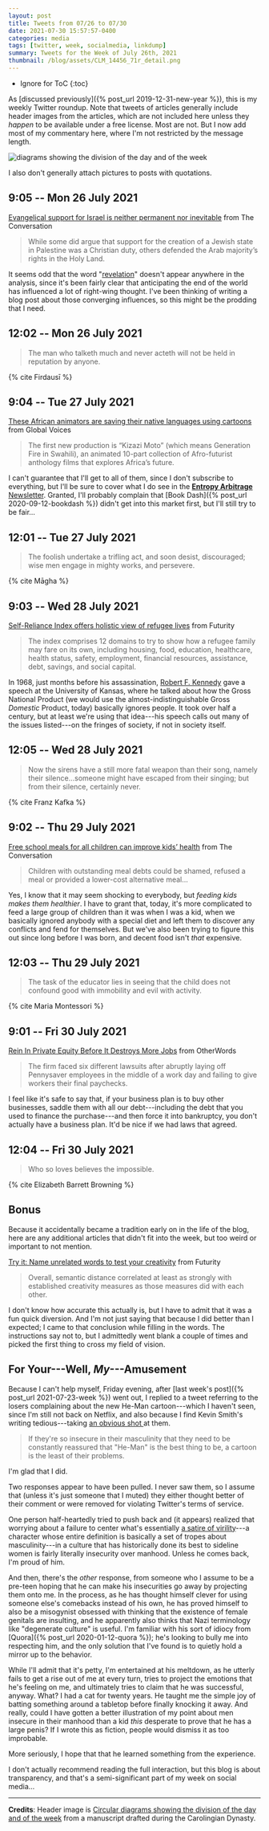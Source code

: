 ```yaml
---
layout: post
title: Tweets from 07/26 to 07/30
date: 2021-07-30 15:57:57-0400
categories: media
tags: [twitter, week, socialmedia, linkdump]
summary: Tweets for the Week of July 26th, 2021
thumbnail: /blog/assets/CLM_14456_71r_detail.png
---
```


* Ignore for ToC
{:toc}

As [discussed previously]({% post_url 2019-12-31-new-year %}), this is my weekly Twitter roundup.  Note that tweets of articles generally include header images from the articles, which are not included here unless they *happen* to be available under a free license.  Most are not.  But I now add most of my commentary here, where I'm not restricted by the message length.

![diagrams showing the division of the day and of the week](/blog/assets/CLM_14456_71r_detail.png "diagrams showing the division of the day and of the week")

I also don't generally attach pictures to posts with quotations.

## 9:05 -- Mon 26 July 2021

[<i class="fab fa-twitter-square"></i>](https://jcolag.github.io/twitter/1419644924610289673) [Evangelical support for Israel is neither permanent nor inevitable](https://theconversation.com/evangelical-support-for-israel-is-neither-permanent-nor-inevitable-164209) from The Conversation

 > While some did argue that support for the creation of a Jewish state in Palestine was a Christian duty, others defended the Arab majority’s rights in the Holy Land.

It seems odd that the word "[revelation](https://en.wikipedia.org/wiki/Book_of_Revelation)" doesn't appear anywhere in the analysis, since it's been fairly clear that anticipating the end of the world has influenced a lot of right-wing thought.  I've been thinking of writing a blog post about those converging influences, so this might be the prodding that I need.

## 12:02 -- Mon 26 July 2021

[<i class="fab fa-twitter-square"></i>](https://jcolag.github.io/twitter/1419689467930058761)

 > The man who talketh much and never acteth will not be held in reputation by anyone.

{% cite Firdausī %}

## 9:04 -- Tue 27 July 2021

[<i class="fab fa-twitter-square"></i>](https://jcolag.github.io/twitter/1420007060985434112) [These African animators are saving their native languages using cartoons](https://globalvoices.org/2021/07/20/these-african-animators-are-saving-their-native-languages-using-cartoons/) from Global Voices

 > The first new production is “Kizazi Moto” (which means Generation Fire in Swahili), an animated 10-part collection of Afro-futurist anthology films that explores Africa’s future.

I can't guarantee that I'll get to all of them, since I don't subscribe to everything, but I'll be sure to cover what I do see in the [**Entropy Arbitrage** Newsletter](https://entropy-arbitrage.mailchimpsites.com/).  Granted, I'll probably complain that [Book Dash]({% post_url 2020-09-12-bookdash %}) didn't get into this market first, but I'll still try to be fair...

## 12:01 -- Tue 27 July 2021

[<i class="fab fa-twitter-square"></i>](https://jcolag.github.io/twitter/1420051603927801862)

 > The foolish undertake a trifling act, and soon desist, discouraged; wise men engage in mighty works, and persevere.

{% cite Māgha %}

## 9:03 -- Wed 28 July 2021

[<i class="fab fa-twitter-square"></i>](https://jcolag.github.io/twitter/1420369196790190088) [Self-Reliance Index offers holistic view of refugee lives](https://www.futurity.org/self-reliance-index-refugees-2599012-2/) from Futurity

 > The index comprises 12 domains to try to show how a refugee family may fare on its own, including housing, food, education, healthcare, health status, safety, employment, financial resources, assistance, debt, savings, and social capital.

In 1968, just months before his assassination, [Robert F. Kennedy](https://en.wikipedia.org/wiki/Robert_F._Kennedy) gave a speech at the University of Kansas, where he talked about how the Gross National Product (we would use the almost-indistinguishable Gross *Domestic* Product, today) basically ignores people.  It took over half a century, but at least we're using that idea---his speech calls out many of the issues listed---on the fringes of society, if not in society itself.

## 12:05 -- Wed 28 July 2021

[<i class="fab fa-twitter-square"></i>](https://jcolag.github.io/twitter/1420414998489321475)

 > Now the sirens have a still more fatal weapon than their song, namely their silence...someone might have escaped from their singing; but from their silence, certainly never.

{% cite Franz Kafka %}

## 9:02 -- Thu 29 July 2021

[<i class="fab fa-twitter-square"></i>](https://jcolag.github.io/twitter/1420731333031075849) [Free school meals for all children can improve kids’ health](https://theconversation.com/free-school-meals-for-all-children-can-improve-kids-health-161957) from The Conversation

 > Children with outstanding meal debts could be shamed, refused a meal or provided a lower-cost alternative meal...

Yes, I know that it may seem shocking to everybody, but *feeding kids makes them healthier*.  I have to grant that, today, it's more complicated to feed a large group of children than it was when I was a kid, when we basically ignored anybody with a special diet and left them to discover any conflicts and fend for themselves.  But we've also been trying to figure this out since long before I was born, and decent food isn't *that* expensive.

## 12:03 -- Thu 29 July 2021

[<i class="fab fa-twitter-square"></i>](https://jcolag.github.io/twitter/1420776883080376321)

 > The task of the educator lies in seeing that the child does not confound good with immobility and evil with activity.

{% cite Maria Montessori %}

## 9:01 -- Fri 30 July 2021

[<i class="fab fa-twitter-square"></i>](https://jcolag.github.io/twitter/1421093469192212487) [Rein In Private Equity Before It Destroys More Jobs](https://otherwords.org/rein-in-private-equity-before-it-destroys-more-jobs/) from OtherWords

 > The firm faced six different lawsuits after abruptly laying off Pennysaver employees in the middle of a work day and failing to give workers their final paychecks.

I feel like it's safe to say that, if your business plan is to buy other businesses, saddle them with all our debt---including the debt that you used to finance the purchase---and then force it into bankruptcy, you don't actually have a business plan.  It'd be nice if we had laws that agreed.

## 12:04 -- Fri 30 July 2021

[<i class="fab fa-twitter-square"></i>](https://jcolag.github.io/twitter/1421139522599804934)

 > Who so loves believes the impossible.

{% cite Elizabeth Barrett Browning %}

## Bonus

Because it accidentally became a tradition early on in the life of the blog, here are any additional articles that didn't fit into the week, but too weird or important to not mention.

<i class="fas fa-square"></i> [Try it: Name unrelated words to test your creativity](https://www.futurity.org/creativity-measurement-test-words-language-2601152-2/) from Futurity

 > Overall, semantic distance correlated at least as strongly with established creativity measures as those measures did with each other.

I don't know how accurate this actually is, but I have to admit that it was a fun quick diversion.  And I'm not just saying that because I did better than I expected; I came to that conclusion while filling in the words.  The instructions say not to, but I admittedly went blank a couple of times and picked the first thing to cross my field of vision.

## For Your---Well, *My*---Amusement

Because I can't help myself, Friday evening, after [last week's post]({% post_url 2021-07-23-week %}) went out, I replied to a tweet referring to the losers complaining about the new He-Man cartoon---which I haven't seen, since I'm still not back on Netflix, and also because I find Kevin Smith's writing tedious---taking [an obvious shot <i class="fab fa-twitter-square"></i>](https://jcolag.github.io/twitter/1418645541194510341) at them.

 > If they're so insecure in their masculinity that they need to be constantly reassured that "He-Man" is the best thing to be, a cartoon is the least of their problems.

I'm glad that I did.

Two responses appear to have been pulled.  I never saw them, so I assume that (unless it's just someone that I muted) they either thought better of their comment or were removed for violating Twitter's terms of service.

One person half-heartedly tried to push back and (it appears) realized that worrying about a failure to center what's essentially [a satire of virility](https://en.wiktionary.org/wiki/he-man)---a character whose entire definition is basically a set of tropes about masculinity---in a culture that has historically done its best to sideline women is fairly literally insecurity over manhood.  Unless he comes back, I'm proud of him.

And then, there's the *other* response, from someone who I assume to be a pre-teen hoping that he can make his insecurities go away by projecting them onto me.  In the process, as he has thought himself clever for using someone else's comebacks instead of his own, he has proved himself to also be a misogynist obsessed with thinking that the existence of female genitals are insulting, and he apparently also thinks that Nazi terminology like "degenerate culture" is useful.  I'm familiar with his sort of idiocy from [Quora]({% post_url 2020-01-12-quora %}); he's looking to bully me into respecting him, and the only solution that I've found is to quietly hold a mirror up to the behavior.

While I'll admit that it's petty, I'm entertained at his meltdown, as he utterly fails to get a rise out of me at every turn, tries to project the emotions that he's feeling on me, and ultimately tries to claim that he was successful, anyway.  What?  I had a cat for twenty years.  He taught me the simple joy of batting something around a tabletop before finally knocking it away.  And really, could I have gotten a better illustration of my point about men insecure in their manhood than a kid *this* desperate to prove that he has a large penis?  If I wrote this as fiction, people would dismiss it as too improbable.

More seriously, I hope that that he learned something from the experience.

I don't actually recommend reading the full interaction, but this blog is about transparency, and that's a semi-significant part of my week on social media...

* * *

**Credits**:  Header image is [Circular diagrams showing the division of the day and of the week](https://commons.wikimedia.org/wiki/File:CLM_14456_71r_detail.jpg) from a manuscript drafted during the Carolingian Dynasty.
